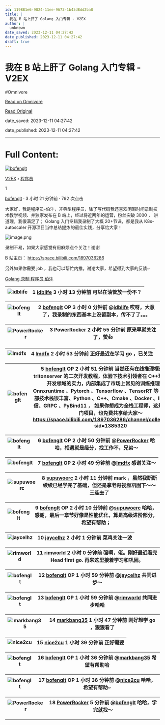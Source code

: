 ```yaml
---
id: 119881e6-9824-11ee-9673-1b43d8dd2ba8
title: |
  我在 B 站上肝了 Golang 入门专辑 - V2EX
author: |
  unknown
date_saved: 2023-12-11 04:27:42
date_published: 2023-12-11 04:27:42
draft: true
---
```


# 我在 B 站上肝了 Golang 入门专辑 - V2EX
#Omnivore

[Read on Omnivore](https://omnivore.app/me/b-golang-v-2-ex-18c58ef283f)

[Read Original](https://www.v2ex.com/t/999449)

date_saved: 2023-12-11 04:27:42

date_published: 2023-12-11 04:27:42

--- 

# Full Content: 

[![bofenglt](https://proxy-prod.omnivore-image-cache.app/0x0,syaDF3f0Im7M0ewBVU0n0O33GPr_c6IQd49Qis6TyFx8/https://cdn.v2ex.com/gravatar/fd541d393799e072a5d8e3d72524fd23?s=73&d=retro)](https://www.v2ex.com/member/bofenglt)

[V2EX](https://www.v2ex.com/)  › [程序员](https://www.v2ex.com/go/programmer)

 1

[bofenglt](https://www.v2ex.com/member/bofenglt) · 3 小时 21 分钟前 · 792 次点击 

大家好，我是程序员-伯沣，非典型程序员，除了写代码我还喜欢闲暇时间录制技术教学视频、并独家发布在 B 站上，经过将近两年的运营，粉丝突破 3000 ， 讲道理，我很满足了； Golang 入门专辑我录制了大概 20+节课，都是我从 K8s-autoscaler 开源项目当中总结提炼的最佳实践，分享给大家！

![image.png](https://proxy-prod.omnivore-image-cache.app/0x0,sHDq8FYkwZ8qzDvhvBoBFh6PswQ_o7Kh04uu_XjrA3yM/https://upload-images.jianshu.io/upload_images/2836699-0c30bb2cd7567618.png?imageMogr2/auto-orient/strip%7CimageView2/2/w/1240)

录制不易，如果大家感觉有用麻烦点个关注！谢谢

B 站主页： <https://space.bilibili.com/1897036286> 

另外如果你需要 job ，我也可以帮忙内推。谢谢大家，希望得到大家的反馈\~

[ Golang](https://www.v2ex.com/tag/Golang)[ 录制](https://www.v2ex.com/tag/%E5%BD%95%E5%88%B6)[ 程序员](https://www.v2ex.com/tag/%E7%A8%8B%E5%BA%8F%E5%91%98)[ 伯沣](https://www.v2ex.com/tag/%E4%BC%AF%E6%B2%A3)

| ![idblife](https://proxy-prod.omnivore-image-cache.app/0x0,sJOx69jAEbZVHkM8O0_cD21QYnR0SFMy51m3blnJMOmM/https://cdn.v2ex.com/avatar/a95c/4050/14375_normal.png?m=1646796005) | 1 **[idblife](https://www.v2ex.com/member/idblife)** 3 小时 13 分钟前 可以在油管放一份不？ |
| ---------------------------------------------------------------------------------------------------------------------------------------------------------------------------- | --------------------------------------------------------------------------- |

| ![bofenglt](https://proxy-prod.omnivore-image-cache.app/0x0,syNPVxmZNBmvqwYUNVqIp23Nr7bd4qMyybEHa80O3tfY/https://cdn.v2ex.com/gravatar/fd541d393799e072a5d8e3d72524fd23?s=48&d=retro) | 2 **[bofenglt](https://www.v2ex.com/member/bofenglt)** OP 3 小时 0 分钟前 @[idblife](https://www.v2ex.com/member/idblife) 哎呀，大意了，我录制的东西基本上没留副本，传不了了。。。 |
| ------------------------------------------------------------------------------------------------------------------------------------------------------------------------------------- | ------------------------------------------------------------------------------------------------------------------------------------------------- |

| ![PowerRocker](https://proxy-prod.omnivore-image-cache.app/0x0,sRPE-l6U4JsFuviyto_u-HqhVgAuKYDHbnwuY0CTYtxo/https://cdn.v2ex.com/gravatar/d152007767be2927b20f76f1ce6bfcdb?s=48&d=retro) | 3 **[PowerRocker](https://www.v2ex.com/member/PowerRocker)** 2 小时 55 分钟前 原来早就关注了，赞👍 |
| ---------------------------------------------------------------------------------------------------------------------------------------------------------------------------------------- | ------------------------------------------------------------------------------------ |

| ![lmdfx](https://proxy-prod.omnivore-image-cache.app/0x0,s6A--tzewmOs-zT-FfQeIDgbGwRATSeWhnCgtcjkeJN4/https://cdn.v2ex.com/gravatar/d4ccfd5e29cc40273232fc02c66fe973?s=48&d=retro) | 4 **[lmdfx](https://www.v2ex.com/member/lmdfx)** 2 小时 53 分钟前 正好最近在学习 go ，已关注 |
| ---------------------------------------------------------------------------------------------------------------------------------------------------------------------------------- | ---------------------------------------------------------------------------- |

| ![bofenglt](https://proxy-prod.omnivore-image-cache.app/0x0,syNPVxmZNBmvqwYUNVqIp23Nr7bd4qMyybEHa80O3tfY/https://cdn.v2ex.com/gravatar/fd541d393799e072a5d8e3d72524fd23?s=48&d=retro) | 5 **[bofenglt](https://www.v2ex.com/member/bofenglt)** OP 2 小时 51 分钟前 当然还有在线推理框架 Nvidia tritonserver 的二次开发教程，体验下技术引领者在 C++现代大型软件开发领域的实力，内部集成了市场上常见的训练推理框架、Onnxruntime 、Pytorch 、Tensorflow 、TensorRT 等 backend, 内部技术栈很丰富、Python 、C++、Cmake 、Docker 、IPC 高性能通信、GRPC 、PyBind11 ， 如果你想成为全栈工程师，这是个不错的入门项目，也免费共享给大家～<https://space.bilibili.com/1897036286/channel/collectiondetail?sid=1385320> |
| ------------------------------------------------------------------------------------------------------------------------------------------------------------------------------------- | ------------------------------------------------------------------------------------------------------------------------------------------------------------------------------------------------------------------------------------------------------------------------------------------------------------------------------------------------------------------------------------------- |

| ![bofenglt](https://proxy-prod.omnivore-image-cache.app/0x0,syNPVxmZNBmvqwYUNVqIp23Nr7bd4qMyybEHa80O3tfY/https://cdn.v2ex.com/gravatar/fd541d393799e072a5d8e3d72524fd23?s=48&d=retro) | 6 **[bofenglt](https://www.v2ex.com/member/bofenglt)** OP 2 小时 50 分钟前 @[PowerRocker](https://www.v2ex.com/member/PowerRocker) 哈哈，相遇就是缘分，找工作不，兄弟～ |
| ------------------------------------------------------------------------------------------------------------------------------------------------------------------------------------- | ------------------------------------------------------------------------------------------------------------------------------------------------ |

| ![bofenglt](https://proxy-prod.omnivore-image-cache.app/0x0,syNPVxmZNBmvqwYUNVqIp23Nr7bd4qMyybEHa80O3tfY/https://cdn.v2ex.com/gravatar/fd541d393799e072a5d8e3d72524fd23?s=48&d=retro) | 7 **[bofenglt](https://www.v2ex.com/member/bofenglt)** OP 2 小时 49 分钟前 @[lmdfx](https://www.v2ex.com/member/lmdfx) 感谢关注～ |
| ------------------------------------------------------------------------------------------------------------------------------------------------------------------------------------- | ----------------------------------------------------------------------------------------------------------------------- |

| ![supuwoerc](https://proxy-prod.omnivore-image-cache.app/0x0,spYQPKInB6f_7J0VkcF2l16OX1_5s-JQz9w0ywcFSEpY/https://cdn.v2ex.com/avatar/3da5/e050/346240_normal.png?m=1636336558) | 8 **[supuwoerc](https://www.v2ex.com/member/supuwoerc)** 2 小时 11 分钟前 mark ，虽然我断断续续已经学完了基础，但还是拿老哥视频巩固下～～三连去了 |
| ------------------------------------------------------------------------------------------------------------------------------------------------------------------------------- | ----------------------------------------------------------------------------------------------------------- |

| ![bofenglt](https://proxy-prod.omnivore-image-cache.app/0x0,syNPVxmZNBmvqwYUNVqIp23Nr7bd4qMyybEHa80O3tfY/https://cdn.v2ex.com/gravatar/fd541d393799e072a5d8e3d72524fd23?s=48&d=retro) | 9 **[bofenglt](https://www.v2ex.com/member/bofenglt)** OP 2 小时 10 分钟前 @[supuwoerc](https://www.v2ex.com/member/supuwoerc) 哈哈，感谢，最后一章节好像是性能优化，算是高级进阶部分，希望有帮助； |
| ------------------------------------------------------------------------------------------------------------------------------------------------------------------------------------- | ------------------------------------------------------------------------------------------------------------------------------------------------------------ |

| ![jaycelhz](https://proxy-prod.omnivore-image-cache.app/0x0,sDAsFBF23iiUtl-RAyXMSBzPo_f5ivOY6l8RhIPwpRXw/https://cdn.v2ex.com/gravatar/10a97b57a2b75f0bcc37d667899fd9f1?s=48&d=retro) | 10 **[jaycelhz](https://www.v2ex.com/member/jaycelhz)** 2 小时 1 分钟前 菜鸡关注一波 |
| ------------------------------------------------------------------------------------------------------------------------------------------------------------------------------------- | ------------------------------------------------------------------------- |

| ![rimworld](https://proxy-prod.omnivore-image-cache.app/0x0,sjRYAqfeR2BthEQWGCYQJzMlv-iFc3AOG3pnoP3grAPo/https://cdn.v2ex.com/gravatar/7bd87882efb1ccf195f035067145ade8?s=48&d=retro) | 11 **[rimworld](https://www.v2ex.com/member/rimworld)** 2 小时 0 分钟前 强啊，佬。刚好最近看完 Head first go. 再来这里接着学习和巩固。 |
| ------------------------------------------------------------------------------------------------------------------------------------------------------------------------------------- | ---------------------------------------------------------------------------------------------------------- |

| ![bofenglt](https://proxy-prod.omnivore-image-cache.app/0x0,syNPVxmZNBmvqwYUNVqIp23Nr7bd4qMyybEHa80O3tfY/https://cdn.v2ex.com/gravatar/fd541d393799e072a5d8e3d72524fd23?s=48&d=retro) | 12 **[bofenglt](https://www.v2ex.com/member/bofenglt)** OP 1 小时 59 分钟前 @[jaycelhz](https://www.v2ex.com/member/jaycelhz) 共同进步～ |
| ------------------------------------------------------------------------------------------------------------------------------------------------------------------------------------- | ------------------------------------------------------------------------------------------------------------------------------ |

| ![bofenglt](https://proxy-prod.omnivore-image-cache.app/0x0,syNPVxmZNBmvqwYUNVqIp23Nr7bd4qMyybEHa80O3tfY/https://cdn.v2ex.com/gravatar/fd541d393799e072a5d8e3d72524fd23?s=48&d=retro) | 13 **[bofenglt](https://www.v2ex.com/member/bofenglt)** OP 1 小时 59 分钟前 @[rimworld](https://www.v2ex.com/member/rimworld) 共同进步哈哈 |
| ------------------------------------------------------------------------------------------------------------------------------------------------------------------------------------- | ------------------------------------------------------------------------------------------------------------------------------- |

| ![markbang35](https://proxy-prod.omnivore-image-cache.app/0x0,sDqEjo3m9Bwb952t58cphtmH0wfP_PDLLMrp3THysNgg/https://cdn.v2ex.com/avatar/c781/282e/651731_normal.png?m=1696330190) | 14 **[markbang35](https://www.v2ex.com/member/markbang35)** 1 小时 47 分钟前 刚好想学 go ，狠狠看了 |
| -------------------------------------------------------------------------------------------------------------------------------------------------------------------------------- | ------------------------------------------------------------------------------------- |

| ![nice2cu](https://proxy-prod.omnivore-image-cache.app/0x0,sN_y85UACy4v-k00zfXuXGU3J37w9FmUZjeK54ifxaxw/https://cdn.v2ex.com/avatar/2492/f545/625182_normal.png?m=1691129812) | 15 **[nice2cu](https://www.v2ex.com/member/nice2cu)** 1 小时 39 分钟前 正好需要 |
| ----------------------------------------------------------------------------------------------------------------------------------------------------------------------------- | ---------------------------------------------------------------------- |

| ![bofenglt](https://proxy-prod.omnivore-image-cache.app/0x0,syNPVxmZNBmvqwYUNVqIp23Nr7bd4qMyybEHa80O3tfY/https://cdn.v2ex.com/gravatar/fd541d393799e072a5d8e3d72524fd23?s=48&d=retro) | 16 **[bofenglt](https://www.v2ex.com/member/bofenglt)** OP 1 小时 36 分钟前 @[markbang35](https://www.v2ex.com/member/markbang35) 希望有帮助哈 |
| ------------------------------------------------------------------------------------------------------------------------------------------------------------------------------------- | ----------------------------------------------------------------------------------------------------------------------------------- |

| ![bofenglt](https://proxy-prod.omnivore-image-cache.app/0x0,syNPVxmZNBmvqwYUNVqIp23Nr7bd4qMyybEHa80O3tfY/https://cdn.v2ex.com/gravatar/fd541d393799e072a5d8e3d72524fd23?s=48&d=retro) | 17 **[bofenglt](https://www.v2ex.com/member/bofenglt)** OP 1 小时 36 分钟前 @[nice2cu](https://www.v2ex.com/member/nice2cu) 哈哈，希望有帮助\~ |
| ------------------------------------------------------------------------------------------------------------------------------------------------------------------------------------- | --------------------------------------------------------------------------------------------------------------------------------- |

| ![PowerRocker](https://proxy-prod.omnivore-image-cache.app/0x0,sRPE-l6U4JsFuviyto_u-HqhVgAuKYDHbnwuY0CTYtxo/https://cdn.v2ex.com/gravatar/d152007767be2927b20f76f1ce6bfcdb?s=48&d=retro) | 18 **[PowerRocker](https://www.v2ex.com/member/PowerRocker)** 5 分钟前 @[bofenglt](https://www.v2ex.com/member/bofenglt) 哈哈，学完就找～ |
| ---------------------------------------------------------------------------------------------------------------------------------------------------------------------------------------- | ------------------------------------------------------------------------------------------------------------------------------ |

---

